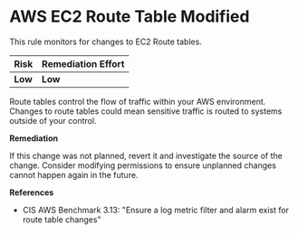 # AWS EC2 Route Table Modified

This rule monitors for changes to EC2 Route tables.

| Risk    | Remediation Effort |
| :------ | :----------------- |
| **Low** | **Low**            |

Route tables control the flow of traffic within your AWS environment. Changes to route tables could mean sensitive traffic is routed to systems outside of your control.

**Remediation**

If this change was not planned, revert it and investigate the source of the change. Consider modifying permissions to ensure unplanned changes cannot happen again in the future.

**References**

- CIS AWS Benchmark 3.13: "Ensure a log metric filter and alarm exist for route table changes"
